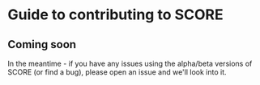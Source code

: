 # Guide to contributing to SCORE

## Coming soon

In the meantime - if you have any issues using the alpha/beta versions of SCORE (or find a bug), please open an issue and we'll look into it.

